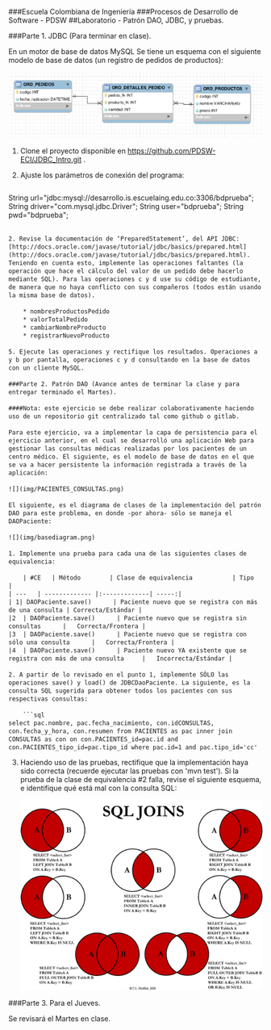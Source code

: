 ###Escuela Colombiana de Ingeniería
###Procesos de Desarrollo de Software - PDSW
##Laboratorio - Patrón DAO, JDBC, y pruebas.

###Parte 1. JDBC (Para terminar en clase).

En un motor de base de datos MySQL Se tiene un esquema con el siguiente modelo de base de datos (un registro de pedidos de productos):

![](img/ex1model.png)


1. Clone el proyecto disponible en https://github.com/PDSW-ECI/JDBC_Intro.git .
3. Ajuste los parámetros de conexión del programa:

	```java
String url="jdbc:mysql://desarrollo.is.escuelaing.edu.co:3306/bdprueba";
String driver="com.mysql.jdbc.Driver";
String user="bdprueba";
String pwd="bdprueba";
```

2. Revise la documentación de ‘PreparedStatement’, del API JDBC:
[http://docs.oracle.com/javase/tutorial/jdbc/basics/prepared.html](http://docs.oracle.com/javase/tutorial/jdbc/basics/prepared.html). Teniendo en cuenta esto, implemente las operaciones faltantes (la operación que hace el cálculo del valor de un pedido debe hacerlo mediante SQL). Para las operaciones c y d use su código de estudiante, de manera que no haya conflicto con sus compañeros (todos están usando la misma base de datos).

	* nombresProductosPedido
	* valorTotalPedido
	* cambiarNombreProducto
	* registrarNuevoProducto

5. Ejecute las operaciones y rectifique los resultados. Operaciones a y b por pantalla, operaciones c y d consultando en la base de datos con un cliente MySQL.

###Parte 2. Patrón DAO (Avance antes de terminar la clase y para entregar terminado el Martes).

####Nota: este ejercicio se debe realizar colaborativamente haciendo uso de un repositorio git centralizado tal como github o gitlab.

Para este ejercicio, va a implementar la capa de persistencia para el ejercicio anterior, en el cual se desarrolló una aplicación Web para gestionar las consultas médicas realizadas por los pacientes de un centro médico. El siguiente, es el modelo de base de datos en el que se va a hacer persistente la información registrada a través de la aplicación:

![](img/PACIENTES_CONSULTAS.png)

El siguiente, es el diagrama de clases de la implementación del patrón DAO para este problema, en donde -por ahora- sólo se maneja el DAOPaciente:

![](img/basediagram.png)

1. Implemente una prueba para cada una de las siguientes clases de equivalencia:

	| #CE	| Método        | Clase de equivalencia           | Tipo  |
| ---	| ------------- |:-------------| -----:|
| 1| DAOPaciente.save()      | Paciente nuevo que se registra con más de una consulta | Correcta/Estándar |
|2	| DAOPaciente.save()      | Paciente nuevo que se registra sin consultas      |   Correcta/Frontera |
|3	| DAOPaciente.save()      | Paciente nuevo que se registra con sólo una consulta      |   Correcta/Frontera |
|4	| DAOPaciente.save()      | Paciente nuevo YA existente que se registra con más de una consulta     |   Incorrecta/Estándar |

2. A partir de lo revisado en el punto 1, implemente SÓLO las operaciones save() y load() de JDBCDaoPaciente. La siguiente, es la consulta SQL sugerida para obtener todos los pacientes con sus respectivas consultas:

	```sql
select pac.nombre, pac.fecha_nacimiento, con.idCONSULTAS, con.fecha_y_hora, con.resumen from PACIENTES as pac inner join CONSULTAS as con on con.PACIENTES_id=pac.id and con.PACIENTES_tipo_id=pac.tipo_id where pac.id=1 and pac.tipo_id='cc'
```

3. Haciendo uso de las pruebas, rectifique que la implementación haya sido correcta (recuerde ejecutar las pruebas con 'mvn test'). Si la prueba de la clase de equivalencia #2 falla, revise el siguiente esquema, e identifique qué está mal con la consulta SQL:

	![](img/joins.png)


###Parte 3. Para el Jueves.

Se revisará el Martes en clase.
